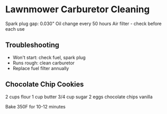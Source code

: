 # Lawnmower Carburetor Cleaning

Spark plug gap: 0.030"
Oil change every 50 hours
Air filter - check before each use

## Troubleshooting
- Won't start: check fuel, spark plug
- Runs rough: clean carburetor
- Replace fuel filter annually

## Chocolate Chip Cookies

2 cups flour
1 cup butter
3/4 cup sugar
2 eggs
chocolate chips
vanilla

Bake 350F for 10-12 minutes